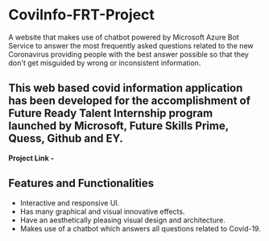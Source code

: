 # CoviInfo-FRT-Project
A website that makes use of chatbot powered by Microsoft Azure Bot Service to answer the most frequently asked questions related to the new Coronavirus providing people with the best answer possible so that they don't get misguided by wrong or inconsistent information.
## This web based covid information application has been developed for the accomplishment of Future Ready Talent Internship program launched by Microsoft, Future Skills Prime, Quess, Github and EY.
**Project Link -**
## Features and Functionalities
- Interactive and responsive UI.
- Has many graphical and visual innovative effects.
- Have an aesthetically pleasing visual design and architecture.
- Makes use of a chatbot which answers all questions related to Covid-19.
